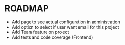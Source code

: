 ROADMAP
=======
* Add page to see actual configuration in administration
* Add option to select if user want email for this project
* Add Team feature on project
* Add tests and code coverage (Frontend)
